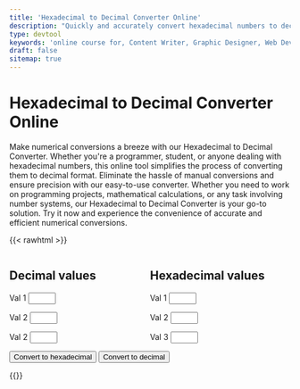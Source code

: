 ```yaml
---
title: 'Hexadecimal to Decimal Converter Online'
description: "Quickly and accurately convert hexadecimal numbers to decimal with our online Hexadecimal to Decimal Converter. Simplify numerical conversions for programming and mathematics."
type: devtool
keywords: 'online course for, Content Writer, Graphic Designer, Web Developer, Software Engineer, Frontend Developer graphic designer, UI designer, digital marketing'
draft: false
sitemap: true
---
```


# Hexadecimal to Decimal Converter Online

Make numerical conversions a breeze with our Hexadecimal to Decimal Converter. Whether you're a programmer, student, or anyone dealing with hexadecimal numbers, this online tool simplifies the process of converting them to decimal format. Eliminate the hassle of manual conversions and ensure precision with our easy-to-use converter. Whether you need to work on programming projects, mathematical calculations, or any task involving number systems, our Hexadecimal to Decimal Converter is your go-to solution. Try it now and experience the convenience of accurate and efficient numerical conversions.

{{< rawhtml >}}
<form class="devtool">
<div style="float:left;width:50%">

<h2>Decimal values</h2>


<label for="val1">Val 1</label>
<input type="text" id="v1" size="3">



<label for="val2">Val 2</label>
<input type="text" id="v2" size="3">



<label for="val2">Val 2</label>
<input type="text" id="v3" size="3">


</div>

<div style="float:left;width:50%">

<h2>Hexadecimal values</h2>


<label for="xval1">Val 1</label>
<input type="text" id="xv1" size="3">



<label for="xval2">Val 2</label>
<input type="text" id="xv2" size="3">



<label for="xval2">Val 3</label>
<input type="text" id="xv3" size="3">


</div>

<div style='clear:both'>

<input class="btn button button--primary button--small button--dange" type='button' id='toHex' value='Convert to hexadecimal'>
<input class="btn button button--primary button--small button--dange" type='button' id='toDec' value='Convert to decimal'>

</div>

</form> 
{{</ rawhtml >}}